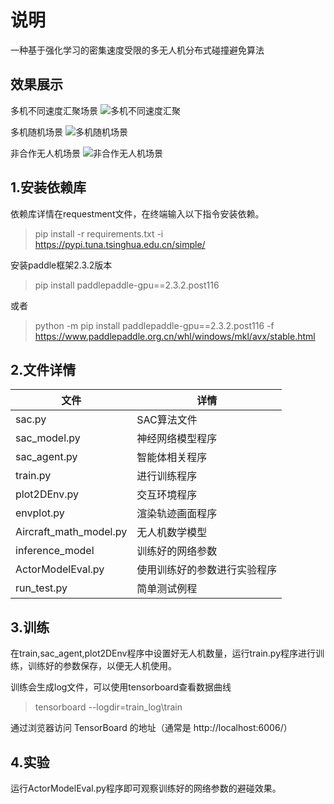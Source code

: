 # 说明
一种基于强化学习的密集速度受限的多无人机分布式碰撞避免算法
## 效果展示
多机不同速度汇聚场景
![多机不同速度汇聚](pic\img_rl_diff_speed.gif)

多机随机场景
![多机随机场景](pic\img_rl_random.gif)

非合作无人机场景
![非合作无人机场景](https://github.com/xiaobaigou233/DSC-RLCA/blob/main/pic/img_rl_circle_cross.gif)
## 1.安装依赖库
依赖库详情在requestment文件，在终端输入以下指令安装依赖。
>pip install -r requirements.txt -i https://pypi.tuna.tsinghua.edu.cn/simple/

安装paddle框架2.3.2版本
>pip install paddlepaddle-gpu==2.3.2.post116

或者
>python -m pip install paddlepaddle-gpu==2.3.2.post116 -f https://www.paddlepaddle.org.cn/whl/windows/mkl/avx/stable.html

## 2.文件详情

|文件|详情|
|------|----------|
|sac.py|SAC算法文件|
|sac_model.py|神经网络模型程序|
|sac_agent.py|智能体相关程序|
|train.py|进行训练程序|
|plot2DEnv.py|交互环境程序|
|envplot.py|渲染轨迹画面程序|
|Aircraft_math_model.py|无人机数学模型|
|inference_model|训练好的网络参数|
|ActorModelEval.py|使用训练好的参数进行实验程序|
|run_test.py|简单测试例程|


## 3.训练
在train,sac_agent,plot2DEnv程序中设置好无人机数量，运行train.py程序进行训练，训练好的参数保存，以便无人机使用。

训练会生成log文件，可以使用tensorboard查看数据曲线

>tensorboard --logdir=train_log\train

通过浏览器访问 TensorBoard 的地址（通常是 http://localhost:6006/）

## 4.实验
运行ActorModelEval.py程序即可观察训练好的网络参数的避碰效果。
